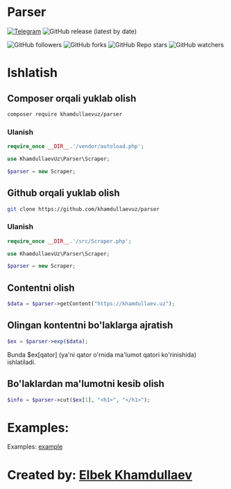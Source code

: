 # Parser

[![Telegram](https://img.shields.io/badge/Telegram-blue.svg?logo=telegram)](https://t.me/khamdullaevuz)
![GitHub release (latest by date)](https://img.shields.io/github/v/release/khamdullaevuz/parser)

![GitHub followers](https://img.shields.io/github/followers/khamdullaevuz?style=flat)
![GitHub forks](https://img.shields.io/github/forks/khamdullaevuz/parser?style=flat)
![GitHub Repo stars](https://img.shields.io/github/stars/khamdullaevuz/parser?style=flat)
![GitHub watchers](https://img.shields.io/github/watchers/khamdullaevuz/parser?style=flat)

# Ishlatish

## Composer orqali yuklab olish
```bash
composer require khamdullaevuz/parser
```

### Ulanish
```php
require_once __DIR__.'/vendor/autoload.php';

use KhamdullaevUz\Parser\Scraper;

$parser = new Scraper;
```

## Github orqali yuklab olish
```bash
git clone https://github.com/khamdullaevuz/parser
```

### Ulanish
```php
require_once __DIR__.'/src/Scraper.php';

use KhamdullaevUz\Parser\Scraper;

$parser = new Scraper;
```

## Contentni olish
```php
$data = $parser->getContent("https://khamdullaev.uz");
```

## Olingan kontentni bo'laklarga ajratish
```php
$ex = $parser->exp($data);
```

Bunda $ex[qator] \(ya'ni qator o'rnida ma'lumot qatori ko'rinishida\) ishlatiladi.

## Bo'laklardan ma'lumotni kesib olish
```php
$info = $parser->cut($ex[1], "<h1>", "</h1>");
```

# Examples:

Examples: [example](/examples/example.php)

# Created by: [Elbek Khamdullaev](https://khamdullaev.uz)
